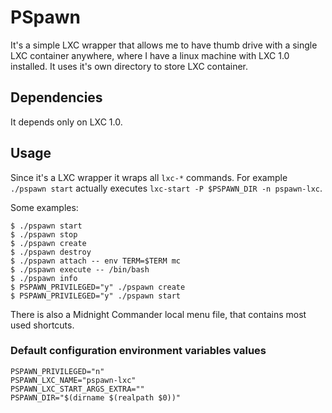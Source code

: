 # PSpawn

It's a simple LXC wrapper that allows me to have thumb drive with a single LXC container anywhere, where I have a linux machine with LXC 1.0 installed. It uses it's own directory to store LXC container.

## Dependencies

It depends only on LXC 1.0.

## Usage

Since it's a LXC wrapper it wraps all `lxc-*` commands. For example `./pspawn start` actually executes `lxc-start -P $PSPAWN_DIR -n pspawn-lxc`.

Some examples:

    $ ./pspawn start
    $ ./pspawn stop
    $ ./pspawn create
    $ ./pspawn destroy
    $ ./pspawn attach -- env TERM=$TERM mc
    $ ./pspawn execute -- /bin/bash
    $ ./pspawn info
    $ PSPAWN_PRIVILEGED="y" ./pspawn create
    $ PSPAWN_PRIVILEGED="y" ./pspawn start

There is also a Midnight Commander local menu file, that contains most used shortcuts.

### Default configuration environment variables values

    PSPAWN_PRIVILEGED="n"
    PSPAWN_LXC_NAME="pspawn-lxc"
    PSPAWN_LXC_START_ARGS_EXTRA=""
    PSPAWN_DIR="$(dirname $(realpath $0))"
